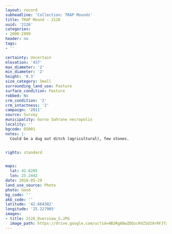 ```yaml
---
layout: record
subheadline: 'Collection: TRAP Mounds'
title: TRAP Mound - 2126
uuid: '2126'
categories:
- 2000-2999
header: no
tags:
- ''

certainty: Uncertain
elevation: '437'
max_diameter: '2'
min_diameter: '2'
height: '0.3'
size_category: Small
surrounding_land_use: Pasture
surface_condition: Pasture
robbed: No
crm_condition: '2'
crm_intactness: '2'
campaign: '2011'
source: Survey
municipality: Gorno Sahrane necropolis
locality: ''
bgcode: DS001
notes: |-
  Could be a dug out ditch (agricultural), few stones.


rights: standard


maps:
  lat: 42.6285
  lon: 25.2442
date: 2018-05-29
land_use_source: Photo
photo: Good
bg_code: ''
akb_code: ''
latitude: '42.664382'
longitude: '25.227905'
images:
- title: 2126_Overview_S.JPG
  image_path: https://drive.google.com/uc?id=0B3Rg88wZDQscRVZSd29rRFJTaHM
---
```

